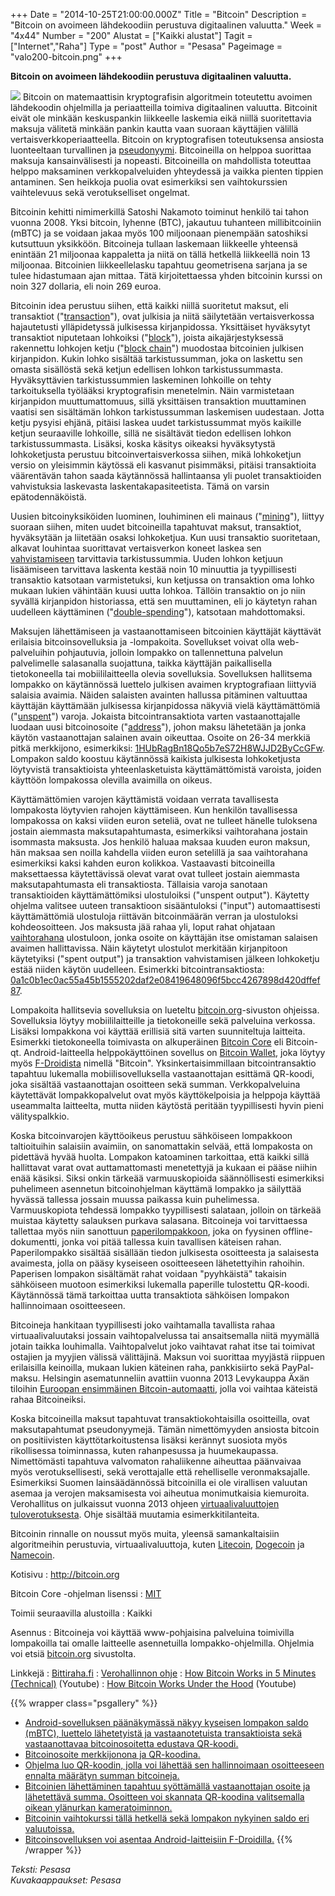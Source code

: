 +++
Date = "2014-10-25T21:00:00.000Z"
Title = "Bitcoin"
Description = "Bitcoin on avoimeen lähdekoodiin perustuva digitaalinen valuutta."
Week = "4x44"
Number = "200"
Alustat = ["Kaikki alustat"]
Tagit = ["Internet","Raha"]
Type = "post"
Author = "Pesasa"
Pageimage = "valo200-bitcoin.png"
+++


**Bitcoin on avoimeen lähdekoodiin perustuva digitaalinen valuutta.**

![ ](/images/valo200-bitcoin.png "fig:valo200-bitcoin.png") Bitcoin on
matemaattisin kryptografisin algoritmein toteutettu avoimen lähdekoodin
ohjelmilla ja periaatteilla toimiva digitaalinen valuutta. Bitcoinit
eivät ole minkään keskuspankin liikkeelle laskemia eikä niillä
suoritettavia maksuja välitetä minkään pankin kautta vaan suoraan
käyttäjien välillä vertaisverkkoperiaatteella. Bitcoin on kryptografisen
toteutuksensa ansiosta luonteeltaan turvallinen ja
[pseudonyymi](https://en.bitcoin.it/wiki/Anonymity). Bitcoineilla on
helppoa suorittaa maksuja kansainvälisesti ja nopeasti. Bitcoineilla on
mahdollista toteuttaa helppo maksaminen verkkopalveluiden yhteydessä ja
vaikka pienten tippien antaminen. Sen heikkoja puolia ovat esimerkiksi
sen vaihtokurssien vaihtelevuus sekä verotukselliset ongelmat.

Bitcoinin kehitti nimimerkillä Satoshi Nakamoto toiminut henkilö tai
tahon vuonna 2008. Yksi bitcoin, lyhenne (BTC), jakautuu tuhanteen
millibitcoiniin (mBTC) ja se voidaan jakaa myös 100 miljoonaan
pienempään satoshiksi kutsuttuun yksikköön. Bitcoineja tullaan laskemaan
liikkeelle yhteensä enintään 21 miljoonaa kappaletta ja niitä on tällä
hetkellä liikkeellä noin 13 miljoonaa. Bitcoinien liikkeellelasku
tapahtuu geometrisena sarjana ja se tulee hidastumaan ajan mittaa. Tätä
kirjoitettaessa yhden bitcoinin kurssi on noin 327 dollaria, eli noin
269 euroa.

Bitcoinin idea perustuu siihen, että kaikki niillä suoritetut maksut,
eli transaktiot
("[transaction](https://en.bitcoin.it/wiki/Transaction)"), ovat julkisia
ja niitä säilytetään vertaisverkossa hajautetusti ylläpidetyssä
julkisessa kirjanpidossa. Yksittäiset hyväksytyt transaktiot niputetaan
lohkoiksi ("[block](https://en.bitcoin.it/wiki/Block)"), joista
aikajärjestyksessä rakennettu lohkojen ketju ("[block
chain](https://en.bitcoin.it/wiki/Block_chain)") muodostaa bitcoinien
julkisen kirjanpidon. Kukin lohko sisältää tarkistussumman, joka on
laskettu sen omasta sisällöstä sekä ketjun edellisen lohkon
tarkistussummasta. Hyväksyttävien tarkistussummien laskeminen lohkoille
on tehty tarkoituksella työlääksi kryptografisin menetelmin. Näin
varmistetaan kirjanpidon muuttumattomuus, sillä yksittäisen transaktion
muuttaminen vaatisi sen sisältämän lohkon tarkistussumman laskemisen
uudestaan. Jotta ketju pysyisi ehjänä, pitäisi laskea uudet
tarkistussummat myös kaikille ketjun seuraaville lohkoille, sillä ne
sisältävät tiedon edellisen lohkon tarkistussummasta. Lisäksi, koska
käsitys oikeaksi hyväksytystä lohkoketjusta perustuu
bitcoinvertaisverkossa siihen, mikä lohkoketjun versio on yleisimmin
käytössä eli kasvanut pisimmäksi, pitäisi transaktioita väärentävän
tahon saada käytännössä hallintaansa yli puolet transaktioiden
vahvistuksia laskevasta laskentakapasiteetista. Tämä on varsin
epätodennäköistä.

Uusien bitcoinyksiköiden luominen, louhiminen eli mainaus
("[mining](https://en.bitcoin.it/wiki/Mining)"), liittyy suoraan siihen,
miten uudet bitcoineilla tapahtuvat maksut, transaktiot, hyväksytään ja
liitetään osaksi lohkoketjua. Kun uusi transaktio suoritetaan, alkavat
louhintaa suorittavat vertaisverkon koneet laskea sen
[vahvistamiseen](https://en.bitcoin.it/wiki/Confirmation) tarvittavia
tarkistussummia. Uuden lohkon ketjuun lisäämiseen tarvittava laskenta
kestää noin 10 minuuttia ja tyypillisesti transaktio katsotaan
varmistetuksi, kun ketjussa on transaktion oma lohko mukaan lukien
vähintään kuusi uutta lohkoa. Tällöin transaktio on jo niin syvällä
kirjanpidon historiassa, että sen muuttaminen, eli jo käytetyn rahan
uudelleen käyttäminen
("[double-spending](https://en.bitcoin.it/wiki/Double-spending)"),
katsotaan mahdottomaksi.

Maksujen lähettämiseen ja vastaanottamiseen bitcoinien käyttäjät
käyttävät erilaisia bitcoinsovelluksia ja -lompakoita. Sovellukset
voivat olla web-palveluihin pohjautuvia, jolloin lompakko on
tallennettuna palvelun palvelimelle salasanalla suojattuna, taikka
käyttäjän paikallisella tietokoneella tai mobiililaitteella olevia
sovelluksia. Sovelluksen hallitsema lompakko on käytännössä luettelo
julkisen avaimen kryptografiaan liittyviä salaisia avaimia. Näiden
salaisten avainten hallussa pitäminen valtuuttaa käyttäjän käyttämään
julkisessa kirjanpidossa näkyviä vielä käyttämättömiä
("[unspent](https://en.bitcoin.it/wiki/Change)") varoja. Jokaista
bitcointransaktiota varten vastaanottajalle luodaan uusi bitcoinosoite
("[address](https://en.bitcoin.it/wiki/Address)"), johon maksu
lähetetään ja jonka käytön vastaanottajan salainen avain oikeuttaa.
Osoite on 26-34 merkkiä pitkä merkkijono, esimerkiksi:
[1HUbRagBn18Qo5b7eS72H8WJJD2ByCcGFw](http://blockchain.info/address/1HUbRagBn18Qo5b7eS72H8WJJD2ByCcGFw).
Lompakon saldo koostuu käytännössä kaikista julkisesta lohkoketjusta
löytyvistä transaktioista yhteenlasketuista käyttämättömistä varoista,
joiden käyttöön lompakossa olevilla avaimilla on oikeus.

Käyttämättömien varojen käyttämistä voidaan verrata tavallisesta
lompakosta löytyvien rahojen käyttämiseen. Kun henkilön tavallisessa
lompakossa on kaksi viiden euron seteliä, ovat ne tulleet hänelle
tuloksena jostain aiemmasta maksutapahtumasta, esimerkiksi vaihtorahana
jostain isommasta maksusta. Jos henkilö haluaa maksaa kuuden euron
maksun, hän maksaa sen noilla kahdella viiden euron setelillä ja saa
vaihtorahana esimerkiksi kaksi kahden euron kolikkoa. Vastaavasti
bitcoineilla maksettaessa käytettävissä olevat varat ovat tulleet
jostain aiemmasta maksutapahtumasta eli transaktiosta. Tällaisia varoja
sanotaan transaktioiden käyttämättömiksi ulostuloiksi ("unspent
output"). Käytetty ohjelma valitsee uuteen transaktioon sisääntuloksi
("input") automaattisesti käyttämättömiä ulostuloja riittävän
bitcoinmäärän verran ja ulostuloksi kohdeosoitteen. Jos maksusta jää
rahaa yli, loput rahat ohjataan
[vaihtorahana](https://en.bitcoin.it/wiki/Change) ulostuloon, jonka
osoite on käyttäjän itse omistaman salaisen avaimen hallittavissa. Näin
käytetyt ulostulot merkitään kirjanpitoon käytetyiksi ("spent output")
ja transaktion vahvistamisen jälkeen lohkoketju estää niiden käytön
uudelleen. Esimerkki bitcointransaktiosta:
[0a1c0b1ec0ac55a45b1555202daf2e08419648096f5bcc4267898d420dffef87](http://blockchain.info/tx/0a1c0b1ec0ac55a45b1555202daf2e08419648096f5bcc4267898d420dffef87).

Lompakoita hallitsevia sovelluksia on lueteltu
[bitcoin.org](https://bitcoin.org/en/choose-your-wallet)-sivuston
ohjeissa. Sovelluksia löytyy mobiililaitteille ja tietokoneille sekä
palveluina verkossa. Lisäksi lompakkona voi käyttää erillisiä sitä
varten suunniteltuja laitteita. Esimerkki tietokoneella toimivasta on
alkuperäinen [Bitcoin Core](https://bitcoin.org/en/download) eli
Bitcoin-qt. Android-laitteella helppokäyttöinen sovellus on [Bitcoin
Wallet](http://wallet.schildbach.de/), joka löytyy myös
[F-Droidista](https://f-droid.org/repository/browse/?fdfilter=bitcoin&fdid=de.schildbach.wallet)
nimellä "Bitcoin". Yksinkertaisimmillaan bitcointransaktio tapahtuu
lukemalla mobiilisovelluksella vastaanottajan esittämä QR-koodi, joka
sisältää vastaanottajan osoitteen sekä summan. Verkkopalveluina
käytettävät lompakkopalvelut ovat myös käyttökelpoisia ja helppoja
käyttää useammalta laitteelta, mutta niiden käytöstä peritään
tyypillisesti hyvin pieni välityspalkkio.

Koska bitcoinvarojen käyttöoikeus perustuu sähköiseen lompakkoon
taltioituihin salaisiin avaimiin, on sanomattakin selvää, että
lompakosta on pidettävä hyvää huolta. Lompakon katoaminen tarkoittaa,
että kaikki sillä hallittavat varat ovat auttamattomasti menetettyjä ja
kukaan ei pääse niihin enää käsiksi. Siksi onkin tärkeää varmuuskopioida
säännöllisesti esimerkiksi puhelimeen asennetun bitcoinohjelman käyttämä
lompakko ja säilyttää hyvässä tallessa jossain muussa paikassa kuin
puhelimessa. Varmuuskopiota tehdessä lompakko tyypillisesti salataan,
jolloin on tärkeää muistaa käytetty salauksen purkava salasana.
Bitcoineja voi tarvittaessa tallettaa myös niin sanottuun
[paperilompakkoon](https://en.bitcoin.it/wiki/Paper_wallet), joka on
fyysinen offline-dokumentti, jonka voi pitää tallessa kuin tavallisen
käteisen rahan. Paperilompakko sisältää sisällään tiedon julkisesta
osoitteesta ja salaisesta avaimesta, jolla on pääsy kyseiseen
osoitteeseen lähetettyihin rahoihin. Paperisen lompakon sisältämät rahat
voidaan "pyyhkäistä" takaisin sähköiseen muotoon esimerkiksi lukemalla
paperille tulostettu QR-koodi. Käytännössä tämä tarkoittaa uutta
transaktiota sähköisen lompakon hallinnoimaan osoitteeseen.

Bitcoineja hankitaan tyypillisesti joko vaihtamalla tavallista rahaa
virtuaalivaluutaksi jossain vaihtopalvelussa tai ansaitsemalla niitä
myymällä jotain taikka louhimalla. Vaihtopalvelut joko vaihtavat rahat
itse tai toimivat ostajien ja myyjien välissä välittäjinä. Maksun voi
suorittaa myyjästä riippuen erilaisilla keinoilla, mukaan lukien
käteinen raha, pankkisiirto sekä PayPal-maksu. Helsingin asematunneliin
avattiin vuonna 2013 Levykauppa Äxän tiloihin [Euroopan ensimmäinen
Bitcoin-automaatti](http://www.levykauppax.fi/blog/2013/12/levykauppa_ax_ottaa_asematunnelin_tiloihin_euroopan_ensimmaisen_bitcoin_automaatin_jolla_voi_vaihtaa_kateista_rahaa_bitcoineiksi_samalla_kokeillaan_tuotteiden_myyntia_bitcoineilla/),
jolla voi vaihtaa käteistä rahaa Bitcoineiksi.

Koska bitcoineilla maksut tapahtuvat transaktiokohtaisilla osoitteilla,
ovat maksutapahtumat pseudonyymejä. Tämän nimettömyyden ansiosta bitcoin
on positiivisten käyttötarkoitustensa lisäksi kerännyt suosiota myös
rikollisessa toiminnassa, kuten rahanpesussa ja huumekaupassa.
Nimettömästi tapahtuva valvomaton rahaliikenne aiheuttaa päänvaivaa myös
verotuksellisesti, sekä verottajalle että rehelliselle veronmaksajalle.
Esimerkiksi Suomen lainsäädännössä bitcoinilla ei ole virallisen
valuutan asemaa ja verojen maksamisesta voi aiheutua monimutkaisia
kiemuroita. Verohallitus on julkaissut vuonna 2013 ohjeen
[virtuaalivaluuttojen
tuloverotuksesta](http://www.vero.fi/fi-FI/Syventavat_veroohjeet/Verohallinnon_ohjeet/Virtuaalivaluuttojen_tuloverotus%2828450%29).
Ohje sisältää muutamia esimerkkitilanteita.

Bitcoinin rinnalle on noussut myös muita, yleensä samankaltaisiin
algoritmeihin perustuvia, virtuaalivaluuttoja, kuten
[Litecoin](https://litecoin.org/), [Dogecoin](http://dogecoin.com/) ja
[Namecoin](http://namecoin.info/).

Kotisivu
:   <http://bitcoin.org>

Bitcoin Core -ohjelman lisenssi
:   [MIT](MIT)

Toimii seuraavilla alustoilla
:   Kaikki

Asennus
:   Bitcoineja voi käyttää www-pohjaisina palveluina toimivilla
    lompakoilla tai omalle laitteelle asennetuilla lompakko-ohjelmilla.
    Ohjelmia voi etsiä
    [bitcoin.org](https://bitcoin.org/en/choose-your-wallet) sivustolta.

Linkkejä
:   [Bittiraha.fi](https://bittiraha.fi/)
:   [Verohallinnon
    ohje](http://www.vero.fi/fi-FI/Syventavat_veroohjeet/Verohallinnon_ohjeet/Virtuaalivaluuttojen_tuloverotus%2828450%29)
:   [How Bitcoin Works in 5 Minutes
    (Technical)](https://www.youtube.com/watch?v=l9jOJk30eQs) (Youtube)
:   [How Bitcoin Works Under the
    Hood](https://www.youtube.com/watch?v=Lx9zgZCMqXE) (Youtube)

{{% wrapper class="psgallery" %}}
-   [Android-sovelluksen päänäkymässä näkyy kyseisen lompakon saldo
    (mBTC), luettelo lähetetyistä ja vastaanotetuista transaktioista
    sekä vastaanottavaa bitcoinosoitetta edustava
    QR-koodi.](/images/bitcoin-1.jpg)
-   [Bitcoinosoite merkkijonona ja QR-koodina.](/images/bitcoin-2.jpg)
-   [Ohjelma luo QR-koodin, jolla voi lähettää sen hallinnoimaan
    osoitteeseen ennalta määrätyn summan
    bitcoineja.](/images/bitcoin-3.jpg)
-   [Bitcoinien lähettäminen tapahtuu syöttämällä vastaanottajan osoite
    ja lähetettävä summa. Osoitteen voi skannata QR-koodina valitsemalla
    oikean ylänurkan kameratoiminnon.](/images/bitcoin-4.jpg)
-   [Bitcoinin vaihtokurssi tällä hetkellä sekä lompakon nykyinen saldo
    eri valuutoissa.](/images/bitcoin-5.jpg)
-   [Bitcoinsovelluksen voi asentaa Android-laitteisiin
    F-Droidilla.](/images/bitcoin-6.jpg)
{{% /wrapper %}}

*Teksti: Pesasa* <br />
*Kuvakaappaukset: Pesasa*


